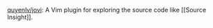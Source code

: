 



[quyenlv/jovi](https://github.com/quyenlv/jovi): A Vim plugin for exploring the source code like [[Source Insight]].




